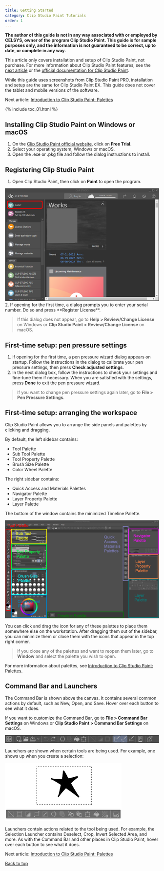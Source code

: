 ```yaml
---
title: Getting Started
category: Clip Studio Paint Tutorials
order: 1
---
```


**The author of this guide is not in any way associated with or employed by CELSYS, owner of the program Clip Studio Paint. This guide is for sample purposes only, and the information is not guaranteed to be correct, up to date, or complete in any way.**

This article only covers installation and setup of Clip Studio Paint, not purchase. For more information about Clip Studio Paint features, see the [next article](/clip-studio-paint-tutorials/palettes) or the [official documentation for Clip Studio Paint](https://www.clip-studio.com/site/gd_en/csp/userguide/csp_userguide/006_new/006_new_0.htm).

While this guide uses screenshots from Clip Studio Paint PRO, installation and setup are the same for Clip Studio Paint EX. This guide does not cover the tablet and mobile versions of the software.

Next article: [Introduction to Clip Studio Paint: Palettes](/clip-studio-paint-tutorials/palettes)

{% include toc_01.html %}

## Installing Clip Studio Paint on Windows or macOS

1. On the [Clip Studio Paint official website](https://www.clipstudio.net/en/), click on **Free Trial**.
2. Select your operating system, Windows or macOS.
3. Open the .exe or .pkg file and follow the dialog instructions to install.

## Registering Clip Studio Paint

1. Open Clip Studio Paint, then click on **Paint** to open the program.
<img src="/images/sample-01/s01_1.png" alt="Clip Studio Paint welcome window">
2. If opening for the first time, a dialog prompts you to enter your serial number. Do so and press **Register License**. 

> If this dialog does not appear, go to **Help > Review/Change License** on Windows or **Clip Studio Paint > Review/Change License** on macOS.

## First-time setup: pen pressure settings

1. If opening for the first time, a pen pressure wizard dialog appears on startup. Follow the instructions in the dialog to calibrate your pen pressure settings, then press **Check adjusted settings**.
2. In the next dialog box, follow the instructions to check your settings and fine-tune them if necessary. When you are satisfied with the settings, press **Done** to exit the pen pressure wizard.

> If you want to change pen pressure settings again later, go to **File > Pen Pressure Settings**.

## First-time setup: arranging the workspace

Clip Studio Paint allows you to arrange the side panels and palettes by clicking and dragging.

By default, the left sidebar contains:

* Tool Palette
* Sub Tool Palette
* Tool Property Palette
* Brush Size Palette
* Color Wheel Palette

The right sidebar contains:

* Quick Access and Materials Palettes
* Navigator Palette
* Layer Property Palette
* Layer Palette

The bottom of the window contains the minimized Timeline Palette.

<img src="/images/sample-01/s01_2.png" alt="Clip Studio Paint default workspace">

You can click and drag the icon for any of these palettes to place them somewhere else on the workstation. After dragging them out of the sidebar, you can minimize them or close them with the icons that appear in the top right corner.

> If you close any of the palettes and want to reopen them later, go to **Window** and select the palette you wish to open.

For more information about palettes, see [Introduction to Clip Studio Paint: Palettes](/clip-studio-paint-tutorials/palettes).

## Command Bar and Launchers

The Command Bar is shown above the canvas. It contains several common actions by default, such as New, Open, and Save. Hover over each button to see what it does. 

If you want to customize the Command Bar, go to **File > Command Bar Settings** on Windows or **Clip Studio Paint > Command Bar Settings** on macOS. 

<img src="/images/sample-01/s01_3.png" alt="Command Bar">

Launchers are shown when certain tools are being used. For example, one shows up when you create a selection:

<img src="/images/sample-01/s01_4.png" alt="Selection Launcher">

Launchers contain actions related to the tool being used. For example, the Selection Launcher contains Deselect, Crop, Invert Selected Area, and more. As with the Command Bar and other places in Clip Studio Paint, hover over each button to see what it does.



Next article: [Introduction to Clip Studio Paint: Palettes](/clip-studio-paint-tutorials/palettes)

[Back to top](#top)